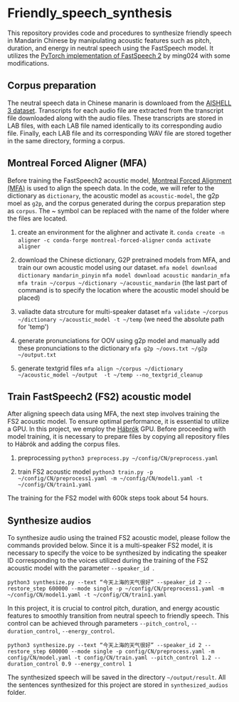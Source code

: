 # Friendly_speech_synthesis

This repository provides code and procedures to synthesize friendly speech in Mandarin Chinese by manipulating acoustic features such as pitch, duration, and energy in neutral speech using the FastSpeech model. It utilizes the [PyTorch implementation of FastSpeech 2](https://github.com/ming024/FastSpeech2) by ming024 with some modifications.

## Corpus preparation

The neutral speech data in Chinese manarin is downloaed from the [AISHELL 3 dataset](https://www.aishelltech.com/aishell_3). Transcripts for each audio file are extracted from the transcript file downloaded along with the audio files. These transcripts are stored in LAB files, with each LAB file named identically to its corresponding audio file. Finally, each LAB file and its corresponding WAV file are stored together in the same directory, forming a corpus.

## Montreal Forced Aligner (MFA)

Before training the FastSpeech2 acoustic model, [Montreal Forced Alignment (MFA)](https://montreal-forced-aligner.readthedocs.io/en/latest/) is used to align the speech data. In the code, we will refer to the dictionary as `dictionary`, the acoustic model as `acoustic-model`, the g2p moel as `g2p`, and the corpus generated during the corpus preparation step as `corpus`.  The ~ symbol can be replaced with the name of the folder where the files are located.

1. create an environment for the alighner and activate it.
`conda create -n aligner -c conda-forge montreal-forced-aligner`
`conda activate aligner`

2. download the Chinese dictionary, G2P pretrained models from MFA, and train our own acoustic model using our dataset.
`mfa model download dictionary mandarin_pinyin`
`mfa model download acoustic mandarin_mfa`
`mfa train ~/corpus ~/dictionary ~/acoustic_mandarin` (the last part of command  is to specify the location where the acoustic model should be placed)

3. valiadte data strcuture for multi-speaker dataset
`mfa validate ~/corpus ~/dictionary ~/acoustic_model -t ~/temp` (we need the absolute path for 'temp')

4. generate pronunciations for OOV using g2p model and manually add these pronunciations to the dictionary
`mfa g2p ~/oovs.txt ~/g2p ~/output.txt`

5. generate textgrid files
`mfa align ~/corpus ~/dictionary ~/acoustic_model ~/output  -t ~/temp --no_textgrid_cleanup`

## Train FastSpeech2 (FS2) acoustic model

After aligning speech data using MFA, the next step involves training the FS2 acoustic model. To ensure optimal performance, it is essential to utilize a GPU. In this project, we employ the [Hábrók](https://wiki.hpc.rug.nl/habrok/start) GPU. Before proceeding with model training, it is necessary to prepare files by copying all repository files to Hábrók and adding the corpus files.

1. preprocessing
`python3 preprocess.py ~/config/CN/preprocess.yaml`

2. train FS2 acoustic model
`python3 train.py -p ~/config/CN/preprocess1.yaml -m ~/config/CN/model1.yaml -t ~/config/CN/train1.yaml`

The training for the FS2 model with 600k steps took about 54 hours.

## Synthesize audios 

To synthesize audio using the trained FS2 acoustic model, please follow the commands provided below. Since it is a multi-speaker FS2 model, it is necessary to specify the voice to be synthesized by indicating the speaker ID corresponding to the voices utilized during the training of the FS2 acoustic model with the parameter `--speaker_id `.

`python3 synthesize.py --text “今天上海的天气很好” --speaker_id 2 --restore_step 600000 --mode single -p ~/config/CN/preprocess1.yaml -m ~/config/CN/model1.yaml -t ~/config/CN/train1.yaml `

In this project, it is crucial to control pitch, duration, and energy acoustic features to smoothly transition from neutral speech to friendly speech. This control can be achieved through parameters `--pitch_control`, `--duration_control`, `--energy_control`. 

`python3 synthesize.py --text “今天上海的天气很好” --speaker_id 2 --restore_step 600000 --mode single -p config/CN/preprocess.yaml -m config/CN/model.yaml -t config/CN/train.yaml --pitch_control 1.2 --duration_control 0.9 --energy_control 1`

The synthesized speech will be saved in the directory `~/output/result`. All the sentences synthesized for this project are stored in `synthesized_audios` folder.











